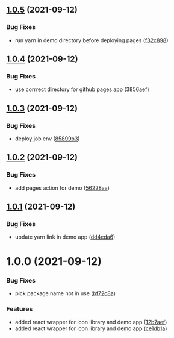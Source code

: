 ## [1.0.5](https://github.com/Tyson-Skiba/weather-icons-react/compare/v1.0.4...v1.0.5) (2021-09-12)


### Bug Fixes

* run yarn in demo directory before deploying pages ([f32c898](https://github.com/Tyson-Skiba/weather-icons-react/commit/f32c898bdb7967308e84755b49ac4d256155c945))

## [1.0.4](https://github.com/Tyson-Skiba/weather-icons-react/compare/v1.0.3...v1.0.4) (2021-09-12)


### Bug Fixes

* use corrrect directory for github pages app ([3856aef](https://github.com/Tyson-Skiba/weather-icons-react/commit/3856aefab049b5a115fc024adfc0807407f2339b))

## [1.0.3](https://github.com/Tyson-Skiba/weather-icons-react/compare/v1.0.2...v1.0.3) (2021-09-12)


### Bug Fixes

* deploy job env ([85899b3](https://github.com/Tyson-Skiba/weather-icons-react/commit/85899b3f066390424652bc2c603d984b2c03134f))

## [1.0.2](https://github.com/Tyson-Skiba/weather-icons-react/compare/v1.0.1...v1.0.2) (2021-09-12)


### Bug Fixes

* add pages action for demo ([56228aa](https://github.com/Tyson-Skiba/weather-icons-react/commit/56228aad4052a630b77bc4450e600cb0587c4958))

## [1.0.1](https://github.com/Tyson-Skiba/weather-icons-react/compare/v1.0.0...v1.0.1) (2021-09-12)


### Bug Fixes

* update yarn link in demo app ([dd4eda6](https://github.com/Tyson-Skiba/weather-icons-react/commit/dd4eda66451b66b6b887a8df2f740299f123aad3))

# 1.0.0 (2021-09-12)


### Bug Fixes

* pick package name not in use ([bf72c8a](https://github.com/Tyson-Skiba/weather-icons-react/commit/bf72c8aa8f90390ad918168ec9f76a8e57147395))


### Features

* added react wrapper for icon library and demo app ([12b7aef](https://github.com/Tyson-Skiba/weather-icons-react/commit/12b7aefd40bcf63161588960cc69f3ee1e4010f6))
* added react wrapper for icon library and demo app ([ce1db1a](https://github.com/Tyson-Skiba/weather-icons-react/commit/ce1db1a7b05cf37adaf2bad5cdc76dffccd87675))

